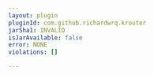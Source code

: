 ```yaml
---
layout: plugin
pluginId: com.github.richardwrq.krouter
jarSha1: INVALID
isJarAvailable: false
error: NONE
violations: []

---
```

